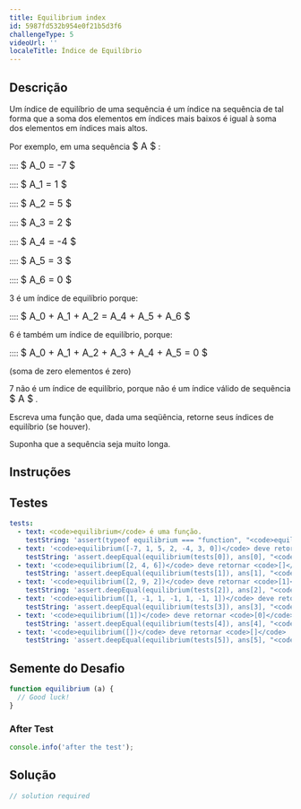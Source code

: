 ```yaml
---
title: Equilibrium index
id: 5987fd532b954e0f21b5d3f6
challengeType: 5
videoUrl: ''
localeTitle: Índice de Equilíbrio
---
```


## Descrição
<section id="description"><p> Um índice de equilíbrio de uma sequência é um índice na sequência de tal forma que a soma dos elementos em índices mais baixos é igual à soma dos elementos em índices mais altos. </p><p> Por exemplo, em uma sequência <big>$ A $</big> : </p><p> :::: <big>$ A_0 = -7 $</big> </p><p> :::: <big>$ A_1 = 1 $</big> </p><p> :::: <big>$ A_2 = 5 $</big> </p><p> :::: <big>$ A_3 = 2 $</big> </p><p> :::: <big>$ A_4 = -4 $</big> </p><p> :::: <big>$ A_5 = 3 $</big> </p><p> :::: <big>$ A_6 = 0 $</big> </p><p> 3 é um índice de equilíbrio porque: </p><p> :::: <big>$ A_0 + A_1 + A_2 = A_4 + A_5 + A_6 $</big> </p><p> 6 é também um índice de equilíbrio, porque: </p><p> :::: <big>$ A_0 + A_1 + A_2 + A_3 + A_4 + A_5 = 0 $</big> </p><p> (soma de zero elementos é zero) </p><p> 7 não é um índice de equilíbrio, porque não é um índice válido de sequência <big>$ A $</big> . </p><p> Escreva uma função que, dada uma seqüência, retorne seus índices de equilíbrio (se houver). </p><p> Suponha que a sequência seja muito longa. </p></section>

## Instruções
<section id="instructions">
</section>

## Testes
<section id='tests'>

```yml
tests:
  - text: <code>equilibrium</code> é uma função.
    testString: 'assert(typeof equilibrium === "function", "<code>equilibrium</code> is a function.");'
  - text: '<code>equilibrium([-7, 1, 5, 2, -4, 3, 0])</code> deve retornar <code>[3,6]</code> .'
    testString: 'assert.deepEqual(equilibrium(tests[0]), ans[0], "<code>equilibrium([-7, 1, 5, 2, -4, 3, 0])</code> should return <code>[3,6]</code>.");'
  - text: '<code>equilibrium([2, 4, 6])</code> deve retornar <code>[]</code> .'
    testString: 'assert.deepEqual(equilibrium(tests[1]), ans[1], "<code>equilibrium([2, 4, 6])</code> should return <code>[]</code>.");'
  - text: '<code>equilibrium([2, 9, 2])</code> deve retornar <code>[1]</code> .'
    testString: 'assert.deepEqual(equilibrium(tests[2]), ans[2], "<code>equilibrium([2, 9, 2])</code> should return <code>[1]</code>.");'
  - text: '<code>equilibrium([1, -1, 1, -1, 1, -1, 1])</code> deve retornar <code>[0,1,2,3,4,5,6]</code> .'
    testString: 'assert.deepEqual(equilibrium(tests[3]), ans[3], "<code>equilibrium([1, -1, 1, -1, 1, -1, 1])</code> should return <code>[0,1,2,3,4,5,6]</code>.");'
  - text: '<code>equilibrium([1])</code> deve retornar <code>[0]</code> .'
    testString: 'assert.deepEqual(equilibrium(tests[4]), ans[4], "<code>equilibrium([1])</code> should return <code>[0]</code>.");'
  - text: '<code>equilibrium([])</code> deve retornar <code>[]</code> .'
    testString: 'assert.deepEqual(equilibrium(tests[5]), ans[5], "<code>equilibrium([])</code> should return <code>[]</code>.");'

```

</section>

## Semente do Desafio
<section id='challengeSeed'>

<div id='js-seed'>

```js
function equilibrium (a) {
  // Good luck!
}

```

</div>


### After Test
<div id='js-teardown'>

```js
console.info('after the test');
```

</div>

</section>

## Solução
<section id='solution'>

```js
// solution required
```
</section>
